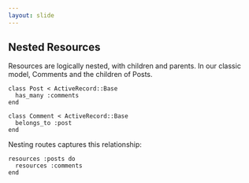 ```yaml
---
layout: slide
---
```


## Nested Resources

<div class="left-align">

Resources are logically nested, with children and parents. In our classic model, Comments and the children of Posts.

<pre><code class="ruby">class Post < ActiveRecord::Base
  has_many :comments
end

class Comment < ActiveRecord::Base
  belongs_to :post
end</code></pre>

Nesting routes captures this relationship:

<pre><code class="ruby">resources :posts do
  resources :comments
end</code></pre>

</div>
